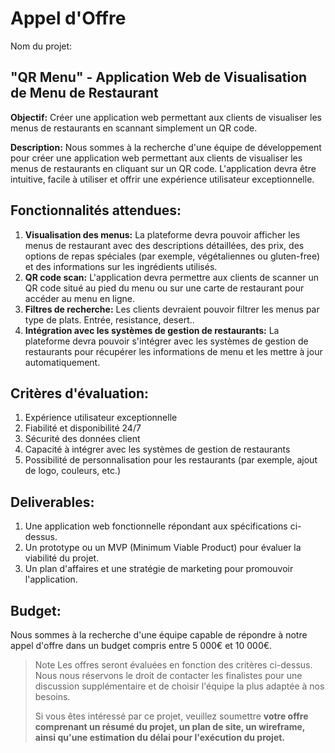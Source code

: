 # Appel d'Offre

Nom du projet:

 "QR Menu" - Application Web de Visualisation de Menu de Restaurant
 ----------------------

**Objectif:** Créer une application web permettant aux clients de visualiser les menus de restaurants en scannant simplement un QR code.

**Description:** Nous sommes à la recherche d'une équipe de développement pour créer une application web permettant aux clients de visualiser les menus de restaurants en cliquant sur un QR code. L'application devra être intuitive, facile à utiliser et offrir une expérience utilisateur exceptionnelle.

## Fonctionnalités attendues:

1. **Visualisation des menus:** 
La plateforme devra pouvoir afficher les menus de restaurant avec des descriptions détaillées, des prix, des options de repas
spéciales (par exemple, végétaliennes ou gluten-free) et des informations sur les ingrédients utilisés.
2. **QR code scan:** 
L'application devra permettre aux clients de scanner un QR code situé au pied du menu ou sur une carte de restaurant pour accéder au menu en ligne.
3. **Filtres de recherche:** Les clients devraient pouvoir filtrer les menus par type de plats. Entrée, resistance, desert..
4. **Intégration avec les systèmes de gestion de restaurants:** La plateforme devra pouvoir s'intégrer avec les systèmes de gestion de restaurants pour récupérer les informations de menu et les mettre à jour automatiquement.

## Critères d'évaluation:

1. Expérience utilisateur exceptionnelle
2. Fiabilité et disponibilité 24/7
3. Sécurité des données client 
4. Capacité à intégrer avec les systèmes de gestion de restaurants
5. Possibilité de personnalisation pour les restaurants (par exemple, ajout de logo, couleurs, etc.)

## Deliverables:

1. Une application web fonctionnelle répondant aux spécifications ci-dessus.
2. Un prototype ou un MVP (Minimum Viable Product) pour évaluer la viabilité du projet.
3. Un plan d'affaires et une stratégie de marketing pour promouvoir l'application.

## Budget:

 Nous sommes à la recherche d'une équipe capable de répondre à notre appel d'offre dans un budget compris entre 5 000€ et 10 000€.

> Note Les offres seront évaluées en fonction des critères ci-dessus. Nous nous réservons le droit de contacter les finalistes pour une discussion supplémentaire et de choisir l'équipe la plus adaptée à nos besoins.
>
> 
> Si vous êtes intéressé par ce projet, veuillez soumettre **votre offre comprenant un résumé du projet, un plan de site, un wireframe, ainsi qu'une estimation du délai pour l'exécution du projet.**